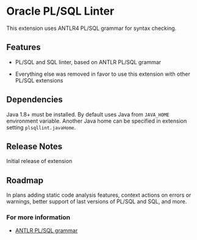 # Oracle PL/SQL Linter

This extension uses ANTLR4 PL/SQL grammar for syntax checking.

## Features

* PL/SQL and SQL linter, based on ANTLR PL/SQL grammar

* Everything else was removed in favor to use this extension with other PL/SQL extensions

## Dependencies

Java 1.8+ must be installed. By default uses Java from `JAVA_HOME` environment variable. Another Java home can be specified in extension setting `plsqllint.javaHome`.

## Release Notes

Initial release of extension

## Roadmap

In plans adding static code analysis features, context actions on errors or warnings, better support of last versions of PL/SQL and SQL, and more.

### For more information

* [ANTLR PL/SQL grammar](https://github.com/antlr/grammars-v4/tree/master/sql/plsql)
